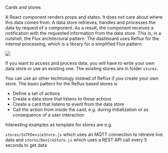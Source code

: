 Cards and stores

A React component renders props and states. It does not care about where this data comes from. A data store retrieves, handles and processes the data by request of a component. As a result, the component receives a notification with the requested information from the data store. This is, in a nutshell, the Flux architectural pattern. The dashboard uses Reflux for the internal processing, which is a library for a simplified Flux pattern.

![](https://qph.is.quoracdn.net/main-thumb-t-1510640-200-erakuyeoiqmjazaunpzxyjspodmujvur.jpeg)

If you want to access and process data, you will have to write your own data store or use an existing one. The existing stores are in folder `stores`.

You can use an other technology instead of Reflux if you create your own store. The basic pattern for the Reflux based stores is

- Define a set of actions
- Create a data store that listens to these actions
- Create a card that listens to event from the data store
- Call the action from inside the card, e.g. during initialization or as consequence of a user interaction

Interesting examples as template for stores are e.g.

`stores/IoTFDeviceStore.js` which uses an MQTT connection to retrieve live data and
`stores/DeviceStore.js` which uses a REST API call every 5 seconds to get data
